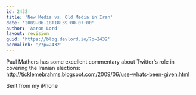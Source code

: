 ```yaml
---
id: 2432
title: 'New Media vs. Old Media in Iran'
date: '2009-06-18T18:39:00-07:00'
author: 'Aaron Lord'
layout: revision
guid: 'https://blog.devlord.io/?p=2432'
permalink: '/?p=2432'
---
```


Paul Mathers has some excellent commentary about Twitter's role in <br />covering the Iranian elections:  <a href="http://ticklemebrahms.blogspot.com/2009/06/use-whats-been-given.html">http://ticklemebrahms.blogspot.com/2009/06/use-whats-been-given.html</a><p>Sent from my iPhone</p><div class="blogger-post-footer"></div>